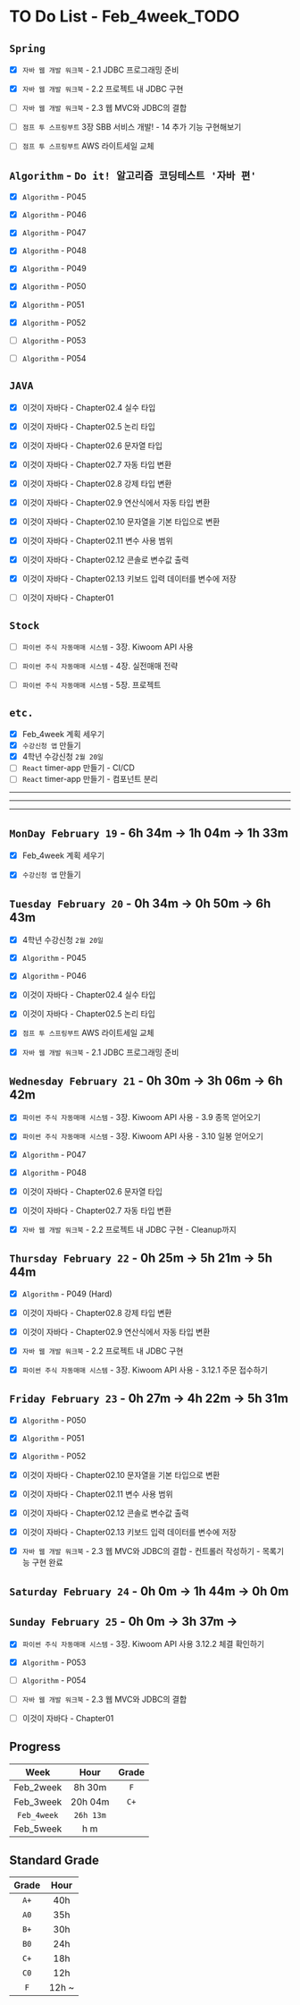 # TO Do List - Feb_4week_TODO


## `Spring`
- [x] `자바 웹 개발 워크북` - 2.1 JDBC 프로그래밍 준비
- [x] `자바 웹 개발 워크북` - 2.2 프로젝트 내 JDBC 구현
- [ ] `자바 웹 개발 워크북` - 2.3 웹 MVC와 JDBC의 결합
- [ ] `점프 투 스프링부트` 3장 SBB 서비스 개발! - 14 추가 기능 구현해보기
- [ ] `점프 투 스프링부트` AWS 라이트세일 교체


## `Algorithm` - `Do it! 알고리즘 코딩테스트 '자바 편'`
- [x] `Algorithm` - P045
- [x] `Algorithm` - P046
- [x] `Algorithm` - P047
- [x] `Algorithm` - P048
- [x] `Algorithm` - P049
- [x] `Algorithm` - P050
- [x] `Algorithm` - P051
- [x] `Algorithm` - P052
- [ ] `Algorithm` - P053
- [ ] `Algorithm` - P054


## `JAVA`
- [x] 이것이 자바다 - Chapter02.4 실수 타입
- [x] 이것이 자바다 - Chapter02.5 논리 타입
- [x] 이것이 자바다 - Chapter02.6 문자열 타입
- [x] 이것이 자바다 - Chapter02.7 자동 타입 변환
- [x] 이것이 자바다 - Chapter02.8 강제 타입 변환
- [x] 이것이 자바다 - Chapter02.9 연산식에서 자동 타입 변환
- [x] 이것이 자바다 - Chapter02.10 문자열을 기본 타입으로 변환
- [x] 이것이 자바다 - Chapter02.11 변수 사용 범위
- [x] 이것이 자바다 - Chapter02.12 콘솔로 변수값 출력
- [x] 이것이 자바다 - Chapter02.13 키보드 입력 데이터를 변수에 저장
- [ ] 이것이 자바다 - Chapter01


## `Stock`
- [ ] `파이썬 주식 자동매매 시스템` - 3장. Kiwoom API 사용
- [ ] `파이썬 주식 자동매매 시스템` - 4장. 실전매매 전략
- [ ] `파이썬 주식 자동매매 시스템` - 5장. 프로젝트



## `etc.`
- [x] Feb_4week 계획 세우기
- [x] `수강신청 앱` 만들기
- [x] 4학년 수강신청 `2월 20일`
- [ ] `React` timer-app 만들기 - CI/CD
- [ ] `React` timer-app 만들기 - 컴포넌트 분리

---
---
---

## `MonDay February 19` - 6h 34m -> 1h 04m -> 1h 33m
- [x] Feb_4week 계획 세우기
- [x] `수강신청 앱` 만들기


## `Tuesday February 20` - 0h 34m -> 0h 50m -> 6h 43m
- [x] 4학년 수강신청 `2월 20일`
- [x] `Algorithm` - P045 
- [x] `Algorithm` - P046
- [x] 이것이 자바다 - Chapter02.4 실수 타입
- [x] 이것이 자바다 - Chapter02.5 논리 타입
- [x] `점프 투 스프링부트` AWS 라이트세일 교체
- [x] `자바 웹 개발 워크북` - 2.1 JDBC 프로그래밍 준비


## `Wednesday February 21` - 0h 30m -> 3h 06m -> 6h 42m
- [x] `파이썬 주식 자동매매 시스템` - 3장. Kiwoom API 사용 - 3.9 종목 얻어오기
- [x] `파이썬 주식 자동매매 시스템` - 3장. Kiwoom API 사용 - 3.10 일봉 얻어오기
- [x] `Algorithm` - P047
- [x] `Algorithm` - P048
- [x] 이것이 자바다 - Chapter02.6 문자열 타입
- [x] 이것이 자바다 - Chapter02.7 자동 타입 변환
- [x] `자바 웹 개발 워크북` - 2.2 프로젝트 내 JDBC 구현 - Cleanup까지



## `Thursday February 22` - 0h 25m -> 5h 21m -> 5h 44m
- [x] `Algorithm` - P049 (Hard)
- [x] 이것이 자바다 - Chapter02.8 강제 타입 변환
- [x] 이것이 자바다 - Chapter02.9 연산식에서 자동 타입 변환
- [x] `자바 웹 개발 워크북` - 2.2 프로젝트 내 JDBC 구현
- [x] `파이썬 주식 자동매매 시스템` - 3장. Kiwoom API 사용 - 3.12.1 주문 접수하기



## `Friday February 23` - 0h 27m -> 4h 22m -> 5h 31m
- [x] `Algorithm` - P050
- [x] `Algorithm` - P051
- [x] `Algorithm` - P052
- [x] 이것이 자바다 - Chapter02.10 문자열을 기본 타입으로 변환
- [x] 이것이 자바다 - Chapter02.11 변수 사용 범위
- [x] 이것이 자바다 - Chapter02.12 콘솔로 변수값 출력
- [x] 이것이 자바다 - Chapter02.13 키보드 입력 데이터를 변수에 저장
- [x] `자바 웹 개발 워크북` - 2.3 웹 MVC와 JDBC의 결합 - 컨트롤러 작성하기 - 목록기능 구현 완료


## `Saturday February 24` - 0h 0m -> 1h 44m -> 0h 0m



## `Sunday February 25` - 0h 0m -> 3h 37m ->
- [x] `파이썬 주식 자동매매 시스템` - 3장. Kiwoom API 사용 3.12.2 체결 확인하기
- [x] `Algorithm` - P053
- [ ] `Algorithm` - P054
- [ ] `자바 웹 개발 워크북` - 2.3 웹 MVC와 JDBC의 결합 
- [ ] 이것이 자바다 - Chapter01



## Progress
| Week | Hour | Grade |
|:---:|:---:|:---:|
|Feb_2week|8h 30m|`F`|
|Feb_3week|20h 04m|`C+`|
|`Feb_4week`|`26h 13m`||
|Feb_5week|h m||


## Standard Grade
| Grade | Hour |
|:---:|:---:|
|`A+`|40h|
|`A0`|35h|
|`B+`|30h|
|`B0`|24h|
|`C+`|18h|
|`C0`|12h|
|`F`|12h ~|
